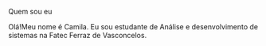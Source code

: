 Quem sou eu 

Olá!Meu nome é Camila. Eu sou estudante de Análise e desenvolvimento de sistemas na Fatec Ferraz de Vasconcelos.
